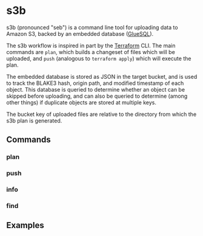 # s3b

s3b (pronounced "seb") is a command line tool for uploading data to Amazon S3, backed by an embedded database ([GlueSQL](https://gluesql.org/docs)).

The s3b workflow is inspired in part by the [Terraform](https://terraform.io) CLI. The main commands are `plan`, which builds a changeset of files which will be uploaded, and `push` (analogous to `terraform apply`) which will execute the plan.

The embedded database is stored as JSON in the target bucket, and is used to track the BLAKE3 hash, origin path, and modified timestamp of each object. This database is queried to determine whether an object can be skipped before uploading, and can also be queried to determine (among other things) if duplicate objects are stored at multiple keys.

The bucket key of uploaded files are relative to the directory from which the s3b plan is generated.

## Commands

### plan

### push

### info

### find

## Examples